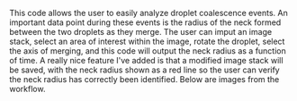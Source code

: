 This code allows the user to easily analyze droplet coalescence events. An important data point during these events is the radius of the neck formed between the two droplets as they merge. The user can imput an image stack, select an area of interest within the image, rotate the droplet, select the axis of merging, and this code will output the neck radius as a function of time. A really nice feature I've added is that a modified image stack will be saved, with the neck radius shown as a red line so the user can verify the neck radius has correctly been identified. Below are images from the workflow. 
